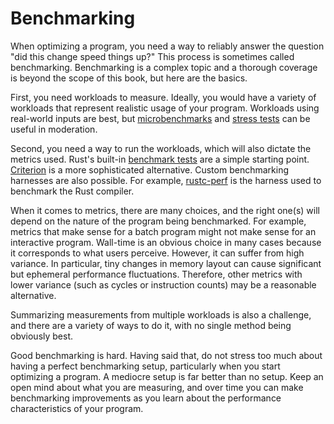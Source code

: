 # Benchmarking

When optimizing a program, you need a way to reliably answer the question "did
this change speed things up?" This process is sometimes called benchmarking.
Benchmarking is a complex topic and a thorough coverage is beyond the scope of
this book, but here are the basics.

First, you need workloads to measure. Ideally, you would have a variety of
workloads that represent realistic usage of your program. Workloads using
real-world inputs are best, but
[microbenchmarks](https://stackoverflow.com/questions/2842695/what-is-microbenchmarking)
and [stress tests](https://en.wikipedia.org/wiki/Stress_testing_(software)) can
be useful in moderation.

Second, you need a way to run the workloads, which will also dictate the
metrics used. Rust's built-in [benchmark
tests](https://doc.rust-lang.org/1.7.0/book/benchmark-tests.html) are a simple
starting point. [Criterion](https://github.com/bheisler/criterion.rs) is a more
sophisticated alternative. Custom benchmarking harnesses are also possible.
For example, [rustc-perf](https://github.com/rust-lang/rustc-perf/) is the
harness used to benchmark the Rust compiler.

When it comes to metrics, there are many choices, and the right one(s) will
depend on the nature of the program being benchmarked. For example, metrics
that make sense for a batch program might not make sense for an interactive
program. Wall-time is an obvious choice in many cases because it corresponds to
what users perceive. However, it can suffer from high variance. In particular,
tiny changes in memory layout can cause significant but ephemeral performance
fluctuations. Therefore, other metrics with lower variance (such as cycles or
instruction counts) may be a reasonable alternative.

Summarizing measurements from multiple workloads is also a challenge, and there
are a variety of ways to do it, with no single method being obviously best.

Good benchmarking is hard. Having said that, do not stress too much about
having a perfect benchmarking setup, particularly when you start optimizing a
program. A mediocre setup is far better than no setup. Keep an open mind about
what you are measuring, and over time you can make benchmarking improvements as
you learn about the performance characteristics of your program.

